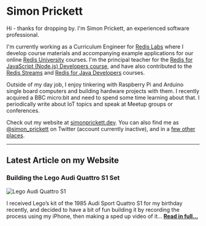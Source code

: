 # Simon Prickett

Hi - thanks for dropping by. I'm Simon Prickett, an experienced software professional.

I'm currently working as a Curriculum Engineer for [Redis Labs](https://redislabs.com) where I develop course materials and accompanying example applications for our online [Redis University](https://university.redislabs.com) courses. I'm the principal teacher for the [Redis for JavaScript (Node.js) Developers course](https://university.redislabs.com/courses/ru102js/), and have also contributed to the [Redis Streams](https://university.redislabs.com/courses/ru202/) and [Redis for Java Developers](https://university.redislabs.com/courses/ru102j/) courses.

Outside of my day job, I enjoy tinkering with Raspberry Pi and Arduino single board computers and building hardware projects with them. I recently acquired a BBC micro:bit and need to spend some time learning about that. I periodically write about IoT topics and speak at Meetup groups or conferences.

Check out my website at [simonprickett.dev](https://simonprickett.dev).  You can also find me as [@simon_prickett](https://twitter.com/simon_prickett) on Twitter (account currently inactive), and in a [few other places](https://simonprickett.dev/contact/).

---

## Latest Article on my Website

### Building the Lego Audi Quattro S1 Set

![Lego Audi Quattro S1](https://simonprickett.dev/assets/images/lego_audi_main.jpg)

I received Lego’s kit of the 1985 Audi Sport Quattro S1 for my birthday recently, and decided to have a bit of fun building it by recording the process using my iPhone, then making a sped up video of it... **[Read in full...](https://simonprickett.dev/building-the-lego-audi-quattro/)**
